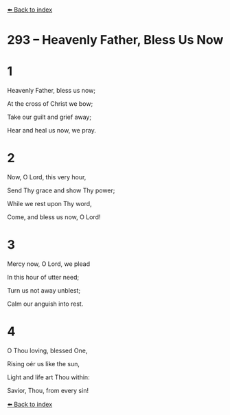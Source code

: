 [⬅️ Back to index](../README.md)

# 293 – Heavenly Father, Bless Us Now





# 1

Heavenly Father, bless us now;

At the cross of Christ we bow;

Take our guilt and grief away;

Hear and heal us now, we pray.



# 2

Now, O Lord, this very hour,

Send Thy grace and show Thy power;

While we rest upon Thy word,

Come, and bless us now, O Lord!



# 3

Mercy now, O Lord, we plead

In this hour of utter need;

Turn us not away unblest;

Calm our anguish into rest.



# 4

O Thou loving, blessed One,

Rising oér us like the sun,

Light and life art Thou within:

Savior, Thou, from every sin!

[⬅️ Back to index](../README.md)
